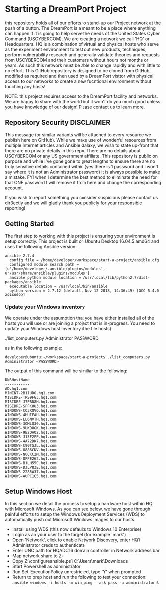 # Starting a DreamPort Project
this repository holds all of our efforts to stand-up our Project network at the push of a button. The DreamPort is a meant to be a place where anything can happen if it is going to help serve the needs of the United States Cyber Command (USCYBERCOM). We are creating a network we call 'HQ' or Headquarters. HQ is a combination of virtual and physical hosts who serve as the experiment environment to test out new products, techniques, perform vulnerability research and generally validate theories and requests from USCYBERCOM and their customers without hours not months or years. As such this network must be able to change rapidly  and with little to no effort. This GitHub repository is designed to be cloned from GitHub, modified as required and then used by a DreamPort visttor with physical access to our networks to create a new fucntional environment without touching any hosts!

NOTE: this project requires access to the DreamPort facility and networks. We are happy to share with the world but it won't do you much good unless you have knowledge of our design! Please contact us to learn more.

## Repository Security DISCLAIMER
This message (or similar variants will be attached to every resource we publish here on GitHub). While we make use of wonderful resources from multiple Internet articles and Ansible Galaxy, we wish to state up-front that there are no private details in this repo. There are no details about USCYBERCOM or any US government affiliate. This repository is public on purpose and while I've gone gone to great lengths to ensure there are no truly sensitive details contained within (yes there is 1 password and I won't say where it is not an Administrator password) it is always possible to make a mistake. FYI when I determine the best method to eliminate the need for that ONE password I will remove it from here and change the corresponding account.

If you wish to report something you consider suspicious please contact us dir3ectly and we will gladly thank you  publicly for your responsible reporting!

## Getting Started
The first step to working with this project is ensuring your environment is setup correctly. This project is built on Ubuntu Desktop 16.04.5 amd64 and uses the following Ansible version:

```
ansible 2.7.4
  config file = /home/developer/workspace/start-a-project/ansible.cfg
  configured module search path = [u'/home/developer/.ansible/plugins/modules', u'/usr/share/ansible/plugins/modules']
  ansible python module location = /usr/local/lib/python2.7/dist-packages/ansible
  executable location = /usr/local/bin/ansible
  python version = 2.7.12 (default, Nov 12 2018, 14:36:49) [GCC 5.4.0 20160609]
```

### Update your Windows inventory
We operate under the assumption that you have either installed all of the hosts you will use or are joining a project that is in-progress. You need to update your Windows host inventory  (the file hosts).

./list_computers.py Administrator PASSWORD 

as in the following example:
	
```
developer@ubuntu:~/workspace/start-a-project$ ./list_computers.py Administrator <PASSWORD>
```
The output of this command will be similiar to the following:
```
DNSHostName            
-----------            
AD.hq1.com        
MININT-2B1IUDO.hq1.com 
MISIDRE-TRS9FG3.hq1.com
MISIDRE-J7PBD8H.hq1.com
MISIDRE-SFFK8U3.hq1.com
WINDOWS-CO3ROVQ.hq1.com
WINDOWS-4HUIFAU.hq1.com
WINDOWS-LL6NVTH.hq1.com
WINDOWS-3OMLQ30.hq1.com
WINDOWS-9UKDUGK.hq1.com
WINDOWS-9B2QAO2.hq1.com
WINDOWS-J13F2FP.hq1.com
WINDOWS-4A72DK7.hq1.com
WINDOWS-C90TSJL.hq1.com
WINDOWS-8886CKV.hq1.com
WINDOWS-NUCKC2M.hq1.com
WINDOWS-OFPE262.hq1.com
WINDOWS-B1LH55C.hq1.com
WINDOWS-DJLP83E.hq1.com
WINDOWS-2285A37.hq1.com
WINDOWS-AUPC1C5.hq1.com
```
## Setup Windows Host
In this section we detail the process to setup a hardware host within HQ with Microsoft Windows. As you can see below, we have gone through painful efforts to setup the Windows Deployment Services (WDS) to automatically push out Microsoft Windows images to our hosts.

- Install using WDS (this now defaults to Windows 10 Enterprise)
- Login as an your user to the target (for example 'mark')
- Open 'Network', click to enable Network Discovery, enter HQ1 Administrator creds to authenticate
- Enter UNC path for HQADC16 domain controller in Network address bar
- Map network share to Z:
- Copy Z:\configureansible.ps1 C:\Users\mark\Downloads
- Start Powershell as administrator
- Run Set-ExecutionPolicy unrestricted, type 'Y' when prompted
- Return to prep host and run the following to test your connection:
	```ansible windows -i hosts -m win_ping --ask-pass -u administrator```
s

